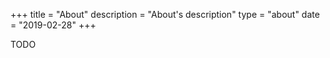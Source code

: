 +++
title = "About"
description = "About's description"
type = "about"
date = "2019-02-28"
+++

TODO
